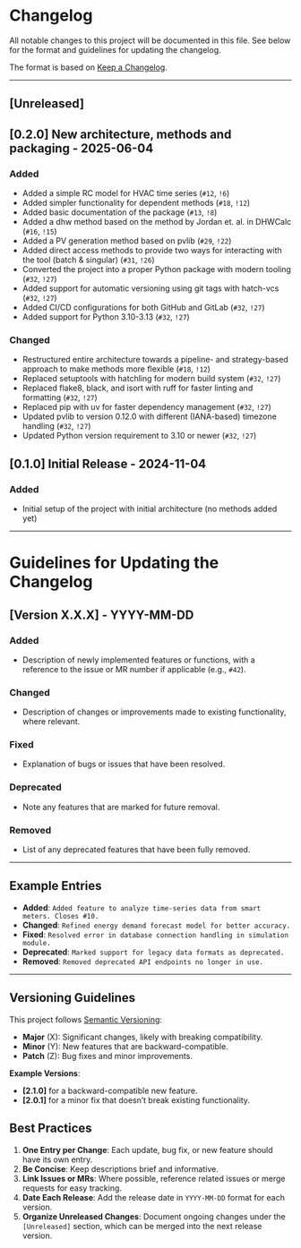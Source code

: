 
# Changelog

All notable changes to this project will be documented in this file.
See below for the format and guidelines for updating the changelog.

The format is based on [Keep a Changelog](https://keepachangelog.com/en/1.0.0/).

---

## [Unreleased]


## [0.2.0] New architecture, methods and packaging - 2025-06-04
### Added
- Added a simple RC model for HVAC time series (`#12`, `!6`)
- Added simpler functionality for dependent methods (`#18`, `!12`)
- Added basic documentation of the package (`#13`, `!8`)
- Added a dhw method based on the method by Jordan et. al. in DHWCalc (`#16`, `!15`)
- Added a PV generation method based on pvlib (`#29`, `!22`)
- Added direct access methods to provide two ways for interacting with the tool (batch & singular) (`#31`, `!26`)
- Converted the project into a proper Python package with modern tooling (`#32`, `!27`)
- Added support for automatic versioning using git tags with hatch-vcs (`#32`, `!27`)
- Added CI/CD configurations for both GitHub and GitLab (`#32`, `!27`)
- Added support for Python 3.10-3.13 (`#32`, `!27`)

### Changed
- Restructured entire architecture towards a pipeline- and strategy-based approach to make methods more flexible (`#18`, `!12`)
- Replaced setuptools with hatchling for modern build system (`#32`, `!27`)
- Replaced flake8, black, and isort with ruff for faster linting and formatting (`#32`, `!27`)
- Replaced pip with uv for faster dependency management (`#32`, `!27`)
- Updated pvlib to version 0.12.0 with different (IANA-based) timezone handling (`#32`, `!27`)
- Updated Python version requirement to 3.10 or newer (`#32`, `!27`)

## [0.1.0] Initial Release - 2024-11-04
### Added
- Initial setup of the project with initial architecture (no methods added yet)

---

# Guidelines for Updating the Changelog
## [Version X.X.X] - YYYY-MM-DD
### Added
- Description of newly implemented features or functions, with a reference to the issue or MR number if applicable (e.g., `#42`).

### Changed
- Description of changes or improvements made to existing functionality, where relevant.

### Fixed
- Explanation of bugs or issues that have been resolved.

### Deprecated
- Note any features that are marked for future removal.

### Removed
- List of any deprecated features that have been fully removed.

---

## Example Entries

- **Added**: `Added feature to analyze time-series data from smart meters. Closes #10.`
- **Changed**: `Refined energy demand forecast model for better accuracy.`
- **Fixed**: `Resolved error in database connection handling in simulation module.`
- **Deprecated**: `Marked support for legacy data formats as deprecated.`
- **Removed**: `Removed deprecated API endpoints no longer in use.`

---

## Versioning Guidelines

This project follows [Semantic Versioning](https://semver.org/spec/v2.0.0.html):
- **Major** (X): Significant changes, likely with breaking compatibility.
- **Minor** (Y): New features that are backward-compatible.
- **Patch** (Z): Bug fixes and minor improvements.

**Example Versions**:
- **[2.1.0]** for a backward-compatible new feature.
- **[2.0.1]** for a minor fix that doesn’t break existing functionality.

## Best Practices

1. **One Entry per Change**: Each update, bug fix, or new feature should have its own entry.
2. **Be Concise**: Keep descriptions brief and informative.
3. **Link Issues or MRs**: Where possible, reference related issues or merge requests for easy tracking.
4. **Date Each Release**: Add the release date in `YYYY-MM-DD` format for each version.
5. **Organize Unreleased Changes**: Document ongoing changes under the `[Unreleased]` section, which can be merged into the next release version.
